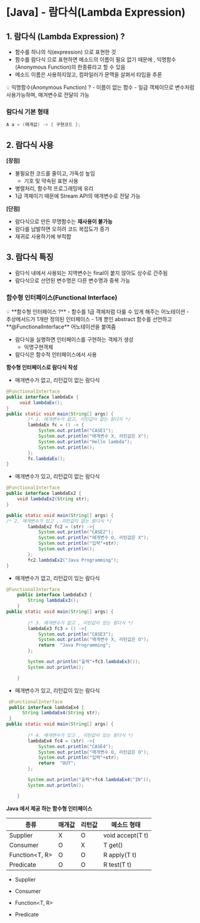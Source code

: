 # [Java] - 람다식(Lambda Expression)

## 1. 람다식 (****Lambda Expression) ?****

- 함수를 하나의 식(expression) 으로 표현한 것
- 함수를 람다식 으로 표현하면 메소드의 이름이 필요 없기 때문에 , 익명함수(Anonymous Function)의 한종류라고 할 수 있음
- 메소드 이름은 사용하지않고, 컴파일러가 문맥을 살펴서 타입을 추론

<aside>
💡 익명함수(Anonymous Function) ?
- 이름이 없는 함수
- 일급 객체이므로 변수처럼 사용가능하며, 매겨변수로 전달이 가능

</aside>

### 람다식 기본 형태

```java
A a = (매개값) -> { 구현코드 };
```

## 2. 람다식 사용

**[장점]**

- 불필요한 코드를 줄이고, 가독성 높임
    - 기호 및 약속된 표현 사용
- 병렬처리, 함수적 프로그래밍에 유리
- 1급 객체이기 때문에 Stream API의 매개변수로 전달 가능

**[단점]**

- 람다식으로 만든 무명함수는 **재사용이 불가능**
- 람다를 남발하면 오히려 코드 복잡도가 증가
- 재귀로 사용하기에 부적합

## 3. 람다식 특징

- 람다식 내에서 사용되는 지역변수는 final이 붙지 않아도 상수로 간주됨
- 람다식으로 선언된 변수명은 다른 변수명과 중복 가능

### 함수형 인터페이스(Functional Interface)

<aside>
💡 **함수형 인터페이스 ?**
- 함수를 1급 객체처럼 다룰 수 있게 해주는 어노테이션
- 추상메서드가 1개만 정의된 인터페이스 
- 1개 뿐인 abstract 함수를 선언하고  **@FunctionalInterface**  어노테이션을 붙여줌

</aside>

- 람다식을 실행하면 인터페이스를 구현하는 객체가 생성
    - 익명구현객체
- 람다식은 함수적 인터페이스에서 사용

**함수형 인터페이스로 람다식 작성**

- 매개변수가 없고, 리턴값이 없는 람다식

```java
@FunctionalInterface
public interface lambdaEx {
     void lambdaEx();
}
public static void main(String[] args) {
        /* 1. 매개변수가 없고, 리턴값이 없는 람다식 */
        lambdaEx fc = () -> {
            System.out.println("CASE1");
            System.out.println("매개변수 X, 리턴값은 X");
            System.out.println("Hello lambda");
            System.out.println();
        };
        fc.lambdaEx();
}
```

- 매개변수가 있고, 리턴값이 없는 람다식

```java
@FunctionalInterface
public interface lambdaEx2 {
    void lambdaEx2(String str);
}

public static void main(String[] args) {
/* 2. 매개변수가 있고 , 리턴값이 없는 람다식 */
        lambdaEx2 fc2 = (str) ->{
            System.out.println("CASE2");
            System.out.println("매개변수 O, 리턴값은 X");
            System.out.println("입력"+str);
            System.out.println();
        };
        fc2.lambdaEx2("Java Programming");
}
```

- 매개변수가 없고, 리턴값이 있는 람다식

```java
@FunctionalInterface
    public interface lambdaEx3 {
        String lambdaEx3();
    }
public static void main(String[] args) {
    
        /* 3. 매개변수가 없고 , 리턴값이 있는 람다식 */
        lambdaEx3 fc3 = () ->{
            System.out.println("CASE3");
            System.out.println("매개변수 X, 리턴값은 O");
            return  "Java Programming";
        };

        System.out.println("출력"+fc3.lambdaEx3());
        System.out.println();

    }
```

- 매개변수가 있고, 리턴값이 있는 람다식

```java
 @FunctionalInterface
 public interface lambdaEx4 {
	  String lambdaEx4(String str);
 }
public static void main(String[] args) {
     
        /* 4. 매개변수가 있고 , 리턴값이 있는 람다식 */
        lambdaEx4 fc4 = (str) ->{
            System.out.println("CASE4");
            System.out.println("매개변수 O, 리턴값은 O");
            System.out.println("입력"+str);
            return  "OUT";
        };

        System.out.println("출력"+fc4.lambdaEx4("IN"));
        System.out.println();

    }
```

**Java 에서 제공 하는 함수형 인터페이스** 

| 종류 | 매개값 | 리턴값 | 메소드 형태 |
| --- | --- | --- | --- |
| Supplier<T> | X | O | void accept(T t) |
| Consumer<T> | O | X | T get() |
| Function<T, R> | O | O | R apply(T t) |
| Predicate<T> | O | O | R test(T t) |

- Supplier<T>
    
    
- Consumer<T>
- Function<T, R>
- Predicate<T>

